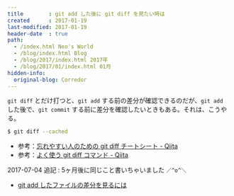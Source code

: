 ```yaml
---
title        : git add した後に git diff を見たい時は
created      : 2017-01-19
last-modified: 2017-01-19
header-date  : true
path:
  - /index.html Neo's World
  - /blog/index.html Blog
  - /blog/2017/index.html 2017年
  - /blog/2017/01/index.html 01月
hidden-info:
  original-blog: Corredor
---
```


`git diff` とだけ打つと、`git add` する前の差分が確認できるのだが、`git add` した後で、`git commit` する前に差分を確認したいときもある。それは、こうやる。

```bash
$ git diff --cached
```

- 参考：[忘れやすい人のための git diff チートシート - Qiita](http://qiita.com/shibukk/items/8c9362a5bd399b9c56be)
- 参考：[よく使う git diff コマンド - Qiita](http://qiita.com/hide/items/17b970c485e803cbce08)

2017-07-04 追記 : 5ヶ月後に同じこと書いちゃいました `／^o^＼`

- [git add したファイルの差分を見るには](/blog/2017/06/10-01.html)
